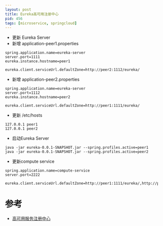 ```yaml
---
layout: post
title: Eureka高可用注册中心
pid: 456
tags: [microservice, springcloud]
---
```


+ 更新 Eureka Server
+ 新增 application-peer1.properties

```shell
spring.application.name=eureka-server
server.port=1111
eureka.instance.hostname=peer1
 
eureka.client.serviceUrl.defaultZone=http://peer2:1112/eureka/
```

+ 新增 application-peer2.properties

```shell
spring.application.name=eureka-server
server.port=1112
eureka.instance.hostname=peer2
 
eureka.client.serviceUrl.defaultZone=http://peer1:1111/eureka/
```

+ 更新 /etc/hosts

```shell
127.0.0.1 peer1
127.0.0.1 peer2
```

+ 启动Eureka Server 
```shell
java -jar eureka-0.0.1-SNAPSHOT.jar --spring.profiles.active=peer1
java -jar eureka-0.0.1-SNAPSHOT.jar --spring.profiles.active=peer2
```

+ 更新compute service
```shell
spring.application.name=compute-service
server.port=2222
 
eureka.client.serviceUrl.defaultZone=http://peer1:1111/eureka/,http://peer2:1112/eureka/
```


# 参考

+ [高可用服务注册中心](https://www.cnblogs.com/duanxz/p/3518882.html)